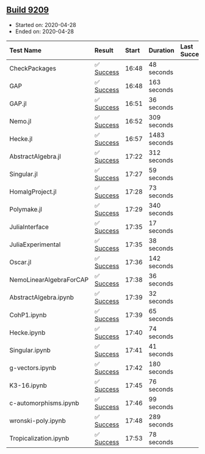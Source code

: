## [Build 9209](https://oscarci.mathematik.uni-kl.de/job/oscar/9209/)

* Started on: 2020-04-28
* Ended on: 2020-04-28

| Test Name    | Result | Start | Duration | Last Success | First Failure |
|:-------------|:-------|:------|:---------|:-------------|:--------------|
| CheckPackages | ✅ [Success](https://oscarci.mathematik.uni-kl.de/job/oscar/9209/artifact/logs/build-9209/CheckPackages.log) | 16:48 | 48 seconds |  |  |
| GAP | ✅ [Success](https://oscarci.mathematik.uni-kl.de/job/oscar/9209/artifact/logs/build-9209/GAP.log) | 16:48 | 163 seconds |  |  |
| GAP.jl | ✅ [Success](https://oscarci.mathematik.uni-kl.de/job/oscar/9209/artifact/logs/build-9209/GAP.jl.log) | 16:51 | 36 seconds |  |  |
| Nemo.jl | ✅ [Success](https://oscarci.mathematik.uni-kl.de/job/oscar/9209/artifact/logs/build-9209/Nemo.jl.log) | 16:52 | 309 seconds |  |  |
| Hecke.jl | ✅ [Success](https://oscarci.mathematik.uni-kl.de/job/oscar/9209/artifact/logs/build-9209/Hecke.jl.log) | 16:57 | 1483 seconds |  |  |
| AbstractAlgebra.jl | ✅ [Success](https://oscarci.mathematik.uni-kl.de/job/oscar/9209/artifact/logs/build-9209/AbstractAlgebra.jl.log) | 17:22 | 312 seconds |  |  |
| Singular.jl | ✅ [Success](https://oscarci.mathematik.uni-kl.de/job/oscar/9209/artifact/logs/build-9209/Singular.jl.log) | 17:27 | 59 seconds |  |  |
| HomalgProject.jl | ✅ [Success](https://oscarci.mathematik.uni-kl.de/job/oscar/9209/artifact/logs/build-9209/HomalgProject.jl.log) | 17:28 | 73 seconds |  |  |
| Polymake.jl | ✅ [Success](https://oscarci.mathematik.uni-kl.de/job/oscar/9209/artifact/logs/build-9209/Polymake.jl.log) | 17:29 | 340 seconds |  |  |
| JuliaInterface | ✅ [Success](https://oscarci.mathematik.uni-kl.de/job/oscar/9209/artifact/logs/build-9209/JuliaInterface.log) | 17:35 | 17 seconds |  |  |
| JuliaExperimental | ✅ [Success](https://oscarci.mathematik.uni-kl.de/job/oscar/9209/artifact/logs/build-9209/JuliaExperimental.log) | 17:35 | 38 seconds |  |  |
| Oscar.jl | ✅ [Success](https://oscarci.mathematik.uni-kl.de/job/oscar/9209/artifact/logs/build-9209/Oscar.jl.log) | 17:36 | 142 seconds |  |  |
| NemoLinearAlgebraForCAP | ✅ [Success](https://oscarci.mathematik.uni-kl.de/job/oscar/9209/artifact/logs/build-9209/NemoLinearAlgebraForCAP.log) | 17:38 | 36 seconds |  |  |
| AbstractAlgebra.ipynb | ✅ [Success](https://oscarci.mathematik.uni-kl.de/job/oscar/9209/artifact/logs/build-9209/AbstractAlgebra.ipynb.log) | 17:39 | 32 seconds |  |  |
| CohP1.ipynb | ✅ [Success](https://oscarci.mathematik.uni-kl.de/job/oscar/9209/artifact/logs/build-9209/CohP1.ipynb.log) | 17:39 | 65 seconds |  |  |
| Hecke.ipynb | ✅ [Success](https://oscarci.mathematik.uni-kl.de/job/oscar/9209/artifact/logs/build-9209/Hecke.ipynb.log) | 17:40 | 74 seconds |  |  |
| Singular.ipynb | ✅ [Success](https://oscarci.mathematik.uni-kl.de/job/oscar/9209/artifact/logs/build-9209/Singular.ipynb.log) | 17:41 | 41 seconds |  |  |
| g-vectors.ipynb | ✅ [Success](https://oscarci.mathematik.uni-kl.de/job/oscar/9209/artifact/logs/build-9209/g-vectors.ipynb.log) | 17:42 | 180 seconds |  |  |
| K3-16.ipynb | ✅ [Success](https://oscarci.mathematik.uni-kl.de/job/oscar/9209/artifact/logs/build-9209/K3-16.ipynb.log) | 17:45 | 76 seconds |  |  |
| c-automorphisms.ipynb | ✅ [Success](https://oscarci.mathematik.uni-kl.de/job/oscar/9209/artifact/logs/build-9209/c-automorphisms.ipynb.log) | 17:46 | 99 seconds |  |  |
| wronski-poly.ipynb | ✅ [Success](https://oscarci.mathematik.uni-kl.de/job/oscar/9209/artifact/logs/build-9209/wronski-poly.ipynb.log) | 17:48 | 289 seconds |  |  |
| Tropicalization.ipynb | ✅ [Success](https://oscarci.mathematik.uni-kl.de/job/oscar/9209/artifact/logs/build-9209/Tropicalization.ipynb.log) | 17:53 | 78 seconds |  |  |

